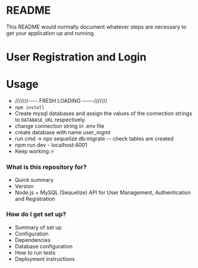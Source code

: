 # README

This README would normally document whatever steps are necessary to get your application up and running.

# User Registration and Login

# Usage

- ///////---- FRESH LOADING -----///////
- `npm install`
- Create mysql databases and assign the values of the connection strings to `DATABASE_URL` respectively.
- change connection string in .env file
- create database with name user_mgmt
- run cmd -> npx sequelize db:migrate -- check tables are created
- npm run dev - localhost:4001
- Keep working 🔥

### What is this repository for?

- Quick summary
- Version
- Node.js + MySQL (Sequelize) API for User Management, Authentication and Registration

### How do I get set up?

- Summary of set up
- Configuration
- Dependencies
- Database configuration
- How to run tests
- Deployment instructions

